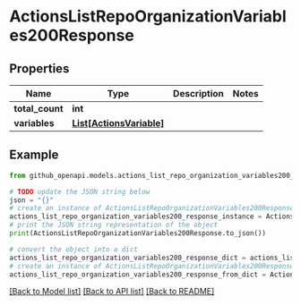 # ActionsListRepoOrganizationVariables200Response


## Properties

Name | Type | Description | Notes
------------ | ------------- | ------------- | -------------
**total_count** | **int** |  | 
**variables** | [**List[ActionsVariable]**](ActionsVariable.md) |  | 

## Example

```python
from github_openapi.models.actions_list_repo_organization_variables200_response import ActionsListRepoOrganizationVariables200Response

# TODO update the JSON string below
json = "{}"
# create an instance of ActionsListRepoOrganizationVariables200Response from a JSON string
actions_list_repo_organization_variables200_response_instance = ActionsListRepoOrganizationVariables200Response.from_json(json)
# print the JSON string representation of the object
print(ActionsListRepoOrganizationVariables200Response.to_json())

# convert the object into a dict
actions_list_repo_organization_variables200_response_dict = actions_list_repo_organization_variables200_response_instance.to_dict()
# create an instance of ActionsListRepoOrganizationVariables200Response from a dict
actions_list_repo_organization_variables200_response_from_dict = ActionsListRepoOrganizationVariables200Response.from_dict(actions_list_repo_organization_variables200_response_dict)
```
[[Back to Model list]](../README.md#documentation-for-models) [[Back to API list]](../README.md#documentation-for-api-endpoints) [[Back to README]](../README.md)


